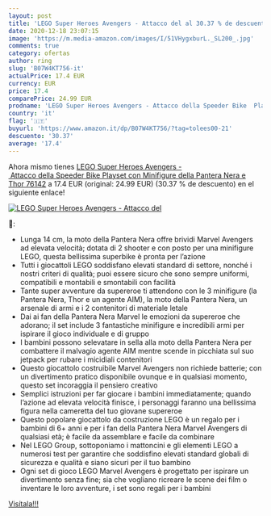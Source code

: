 ```yaml
---
layout: post
title: 'LEGO Super Heroes Avengers - Attacco del al 30.37 % de descuento'
date: 2020-12-18 23:07:15
image: 'https://m.media-amazon.com/images/I/51VHygxburL._SL200_.jpg'
comments: true
category: ofertas
author: ring
slug: 'B07W4KT756-it'
actualPrice: 17.4 EUR
currency: EUR
price: 17.4
comparePrice: 24.99 EUR
prodname: 'LEGO Super Heroes Avengers - Attacco della Speeder Bike  Playset con Minifigure della Pantera Nera e Thor  76142'
country: 'it'
flag: '🇮🇹'
buyurl: 'https://www.amazon.it/dp/B07W4KT756/?tag=tolees00-21'
descuento: '30.37'
average: '17.4'
---
```


Ahora mismo tienes [LEGO Super Heroes Avengers - Attacco della Speeder Bike  Playset con Minifigure della Pantera Nera e Thor  76142](https://www.amazon.it/dp/B07W4KT756/?tag=tolees00-21) a 17.4 EUR (original: 24.99 EUR) (30.37 %  de descuento) en el siguiente enlace!

[![LEGO Super Heroes Avengers - Attacco del](https://m.media-amazon.com/images/I/51VHygxburL._SL200_.jpg)](https://www.amazon.it/dp/B07W4KT756/?tag=tolees00-21)

🔎:

- Lunga 14 cm, la moto della Pantera Nera offre brividi Marvel Avengers ad elevata velocità; dotata di 2 shooter e con posto per una minifigure LEGO, questa bellissima superbike è pronta per l’azione
- Tutti i giocattoli LEGO soddisfano elevati standard di settore, nonché i nostri criteri di qualità; puoi essere sicuro che sono sempre uniformi, compatibili e montabili e smontabili con facilità
- Tante super avventure da supereroe ti attendono con le 3 minifigure (la Pantera Nera, Thor e un agente AIM), la moto della Pantera Nera, un arsenale di armi e i 2 contenitori di materiale letale
- Dai ai fan della Pantera Nera Marvel le emozioni da supereroe che adorano; il set include 3 fantastiche minifigure e incredibili armi per ispirare il gioco individuale e di gruppo
- I bambini possono selevatare in sella alla moto della Pantera Nera per combattere il malvagio agente AIM mentre scende in picchiata sul suo jetpack per rubare i micidiali contenitori
- Questo giocattolo costruibile Marvel Avengers non richiede batterie; con un divertimento pratico disponibile ovunque e in qualsiasi momento, questo set incoraggia il pensiero creativo
- Semplici istruzioni per far giocare i bambini immediatamente; quando l’azione ad elevata velocità finisce, i personaggi faranno una bellissima figura nella cameretta del tuo giovane supereroe
- Questo popolare giocattolo da costruzione LEGO è un regalo per i bambini di 6+ anni e per i fan della Pantera Nera Marvel Avengers di qualsiasi età; è facile da assemblare e facile da combinare
- Nel LEGO Group, sottoponiamo i mattoncini e gli elementi LEGO a numerosi test per garantire che soddisfino elevati standard globali di sicurezza e qualità e siano sicuri per il tuo bambino
- Ogni set di gioco LEGO Marvel Avengers è progettato per ispirare un divertimento senza fine; sia che vogliano ricreare le scene dei film o inventare le loro avventure, i set sono regali per i bambini

[Visítala!!!](https://www.amazon.it/dp/B07W4KT756/?tag=tolees00-21)
